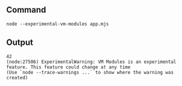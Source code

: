 ## Command

```
node --experimental-vm-modules app.mjs
```

## Output

```
42
(node:27506) ExperimentalWarning: VM Modules is an experimental feature. This feature could change at any time
(Use `node --trace-warnings ...` to show where the warning was created)
```
